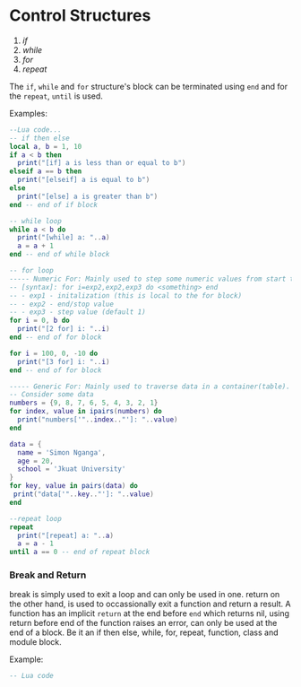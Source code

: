 <link rel="stylesheet" href="./static/style.css">

# Control Structures
1. <span class="special">_if_</span>
2. <span class="special">_while_</span>
3. <span class="special">_for_</span>
4. <span class="special">_repeat_</span>

The `if`, `while` and `for` structure's block can be terminated using `end` and for the `repeat`, `until` is used.

Examples:
```lua
--Lua code...
-- if then else
local a, b = 1, 10
if a < b then
  print("[if] a is less than or equal to b")
elseif a == b then
  print("[elseif] a is equal to b")
else
  print("[else] a is greater than b")
end -- end of if block

-- while loop
while a < b do
  print("[while] a: "..a)
  a = a + 1
end -- end of while block

-- for loop
----- Numeric For: Mainly used to step some numeric values from start to end.
-- [syntax]: for i=exp2,exp2,exp3 do <something> end
-- - exp1 - initalization (this is local to the for block)
-- - exp2 - end/stop value
-- - exp3 - step value (default 1)
for i = 0, b do
  print("[2 for] i: "..i)
end -- end of for block

for i = 100, 0, -10 do
  print("[3 for] i: "..i)
end -- end of for block

----- Generic For: Mainly used to traverse data in a container(table).
-- Consider some data
numbers = {9, 8, 7, 6, 5, 4, 3, 2, 1}
for index, value in ipairs(numbers) do
  print("numbers['"..index.."']: "..value)
end

data = {
  name = 'Simon Nganga',
  age = 20,
  school = 'Jkuat University'
}
for key, value in pairs(data) do
 print("data['"..key.."']: "..value)
end

--repeat loop
repeat
  print("[repeat] a: "..a)
  a = a - 1
until a == 0 -- end of repeat block
```

### Break and Return
<span class='special'>break</span> is simply used to exit a loop and can only be used in one. <span class='special'>return</span> on the other hand, is used to occassionally exit a function and return a result. A function has an implicit `return` at the end before `end` which returns nil, using return before end of the function raises an error, can only be used at the end of a block. Be it an if then else, while, for, repeat, function, class and module block.

Example:
```lua
-- Lua code

```